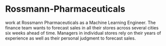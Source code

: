 # Rossmann-Pharmaceuticals
work at Rossmann Pharmaceuticals as a Machine Learning Engineer. The finance team wants to forecast sales in all their stores across several cities six weeks ahead of time. Managers in individual stores rely on their years of experience as well as their personal judgment to forecast sales. 
